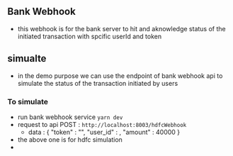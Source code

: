 ## Bank Webhook
- this webhook is for the bank server to hit and aknowledge status of the initiated transaction with spcific userId and token

## simualte

- in the demo purpose we can use the endpoint of bank webhook api to simulate the status of the transaction initiated by users

### To simulate

- run bank webhook service `yarn dev`
- request to api POST :  `http://localhost:8003/hdfcWebhook` 
    - data : {
        "token" : "<token generated from client>",
        "user_id" : <user id in the db>,
        "amount" : 40000
    }
- the above one is for hdfc simulation
- 